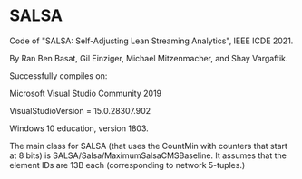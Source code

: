 # SALSA
Code of "SALSA: Self-Adjusting Lean Streaming Analytics", IEEE ICDE 2021.

By Ran Ben Basat, Gil Einziger, Michael Mitzenmacher, and Shay Vargaftik.

Successfully compiles on:

Microsoft Visual Studio Community 2019 

VisualStudioVersion = 15.0.28307.902

Windows 10 education, version 1803.

The main class for SALSA (that uses the CountMin with counters that start at 8 bits) is SALSA/Salsa/MaximumSalsaCMSBaseline. It assumes that the element IDs are 13B each (corresponding to network 5-tuples.)
